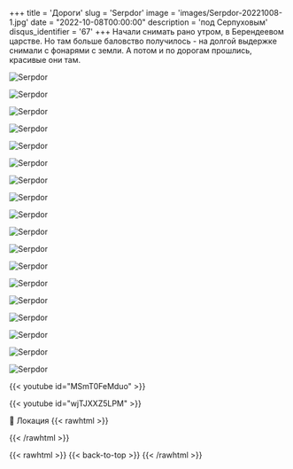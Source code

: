 +++
title = 'Дороги'
slug = 'Serpdor'
image = 'images/Serpdor-20221008-1.jpg'
date = "2022-10-08T00:00:00"
description = 'под Серпуховым'
disqus_identifier = '67'
+++
Начали снимать рано утром, в Берендеевом царстве. Но там больше баловство получилось - на долгой выдержке снимали с фонарями с земли. А потом и по дорогам прошлись, красивые они там.

![Serpdor](/images/Serpdor-20221008-2.jpg)

![Serpdor](/images/Serpdor-20221008-3.jpg)

![Serpdor](/images/Serpdor-20221008-4.jpg)

![Serpdor](/images/Serpdor-20221008-5.jpg)

![Serpdor](/images/Serpdor-20221008-6.jpg)

![Serpdor](/images/Serpdor-20221008-7.jpg)

![Serpdor](/images/Serpdor-20221008-8.jpg)

![Serpdor](/images/Serpdor-20221008-9.jpg)

![Serpdor](/images/Serpdor-20221008-10.jpg)

![Serpdor](/images/Serpdor-20221008-11.jpg)

![Serpdor](/images/Serpdor-20221008-12.jpg)

![Serpdor](/images/Serpdor-20221008-13.jpg)

![Serpdor](/images/Serpdor-20221008-14.jpg)

![Serpdor](/images/Serpdor-20221008-15.jpg)

![Serpdor](/images/Serpdor-20221008-16.jpg)

![Serpdor](/images/Serpdor-20221008-17.jpg)

![Serpdor](/images/Serpdor-20221008-18.jpg)

![Serpdor](/images/Serpdor-20221008-19.jpg)

{{< youtube id="MSmT0FeMduo" >}}

{{< youtube id="wjTJXXZ5LPM" >}}

📍 Локация
{{< rawhtml >}}
<div class="yandex-map-container">
<script type="text/javascript" charset="utf-8" async src="https://api-maps.yandex.ru/services/constructor/1.0/js/?um=constructor%3A88a453faaf7f04d97c0426b27dd848708537f5b05905e335c8868ba21ec51cda&amp;width=800&amp;height=400&amp;lang=ru_RU&amp;scroll=true"></script>
</div>
{{< /rawhtml >}}

{{< rawhtml >}}
{{< back-to-top >}}
{{< /rawhtml >}}